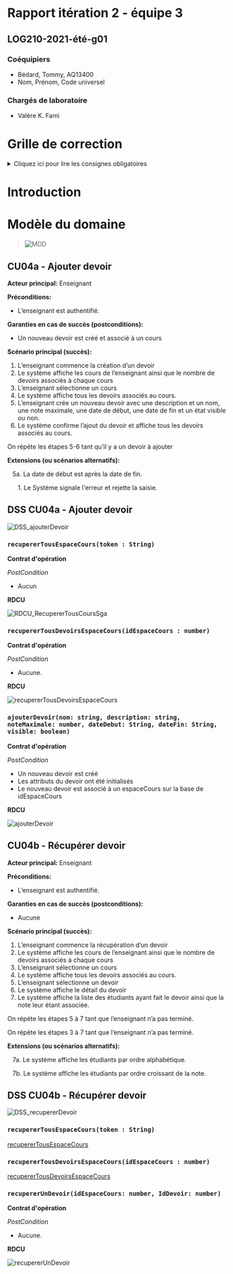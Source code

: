 # Rapport itération 2 - équipe 3

## LOG210-2021-été-g01

### Coéquipiers

- Bédard, Tommy, AQ13400
- Nom, Prénom, Code universel

### Chargés de laboratoire

- Valère K. Fami

# Grille de correction

<details><summary>Cliquez ici pour lire les consignes obligatoires</summary>
<p>

- Tous vos diagrammes doivent être faits avec <https://plantuml.com/fr/>
- Les diagrammes doivent être visibles dans ce rapport
- Supprimer les textes explicatifs du gabarit (sauf ces consignes-ci)
- Vous devez exporter ce fichier en format PDF et l'ajouter dans votre dépôt
</p>
</details>

# Introduction
<!-- TO DO -->

# Modèle du domaine
> ![MDD](../../out/docs/modeles/mdd/MDD.svg)

## CU04a - Ajouter devoir
**Acteur principal:**  Enseignant

**Préconditions:** 
- L’enseignant est authentifié.

**Garanties en cas de succès (postconditions):**  
- Un nouveau devoir est créé et associé à un cours

**Scénario principal (succès):** 
1. L’enseignant commence la création d’un devoir
1. Le système affiche les cours de l’enseignant ainsi que le nombre de devoirs associés à chaque cours
1. L’enseignant sélectionne un cours
1. Le système affiche tous les devoirs associés au cours.
1. L’enseignant crée un nouveau devoir avec une description et un nom, une note maximale, une date de début, une date de fin et un état visible ou non.  
1. Le système confirme l’ajout du devoir et affiche tous les devoirs associés au cours.

On répète les étapes 5-6 tant qu’il y a un devoir à ajouter

**Extensions (ou scénarios alternatifs):**

&nbsp;&nbsp;&nbsp;5a. La date de début est après la date de fin.

&nbsp;&nbsp;&nbsp;&nbsp;&nbsp;&nbsp;1. Le Système signale l'erreur et rejette la saisie.

## DSS CU04a - Ajouter devoir

![DSS_ajouterDevoir](../../out/docs/Ajouter%20devoir/DSS_Ajouter_Devoir/DSS_Ajouter_Devoir.svg)

### `recupererTousEspaceCours(token : String)` 

**Contrat d'opération**

_PostCondition_

- Aucun

**RDCU**

![RDCU_RecupererTousCoursSga](../../out/docs/Récupérer%20cours/RDCU_Recuperer_Cours/récupérer%20tous%20les%20cours%20créés.svg)

### `recupererTousDevoirsEspaceCours(idEspaceCours : number)`

**Contrat d'opération**

_PostCondition_

- Aucune.

**RDCU**

![recupererTousDevoirsEspaceCours](../../out/docs/Ajouter%20devoir/RDCU_Ajouter_Devoir/recupererTousDevoirsEspaceCours.svg)


### `ajouterDevoir(nom: string, description: string, noteMaximale: number, dateDebut: String, dateFin: String, visible: boolean)`

**Contrat d'opération**

_PostCondition_

- Un nouveau devoir est créé
- Les attributs du devoir ont été initialisés
- Le nouveau devoir est associé à un espaceCours sur la base de idEspaceCours

**RDCU**

![ajouterDevoir](../../out/docs/Ajouter%20devoir/RDCU_Ajouter_Devoir/ajouterDevoir.svg)

## CU04b - Récupérer devoir
**Acteur principal:**  Enseignant

**Préconditions:** 
- L’enseignant est authentifié.

**Garanties en cas de succès (postconditions):**  
- Aucune

**Scénario principal (succès):** 
1. L’enseignant commence la récupération d’un devoir
1. Le système affiche les cours de l’enseignant ainsi que le nombre de devoirs associés à chaque cours
1. L’enseignant sélectionne un cours
1. Le système affiche tous les devoirs associés au cours.
1. L’enseignant sélectionne un devoir
1. Le système affiche le détail du devoir
1. Le système affiche la liste des étudiants ayant fait le devoir ainsi que la note leur étant associée. 

On répète les étapes 5 à 7 tant que l’enseignant n’a pas terminé.

On répète les étapes 3 à 7 tant que l’enseignant n’a pas terminé.

**Extensions (ou scénarios alternatifs):**

&nbsp;&nbsp;&nbsp;7a. Le système affiche les étudiants par ordre alphabétique.

&nbsp;&nbsp;&nbsp;7b. Le système affiche les étudiants par ordre croissant de la note.

## DSS CU04b - Récupérer devoir

![DSS_recupererDevoir](../../out/docs/Récupérer%20devoir/DSS_RecupererDevoir/DSS_RecupererDevoir.svg)

### `recupererTousEspaceCours(token : String)` 
[recupererTousEspaceCours](#recuperertousespacecourstoken--string)

### `recupererTousDevoirsEspaceCours(idEspaceCours : number)`
[recupererTousDevoirsEspaceCours](#recuperertousdevoirsespacecoursidespacecours--number)

### `recupererUnDevoir(idEspaceCours: number, IdDevoir: number)`

**Contrat d'opération**

_PostCondition_

- Aucune.

**RDCU**

![recupererUnDevoir](../../out/docs/Récupérer%20devoir/RDCU_RecupererDevoir/recupererUnDevoir.svg)


